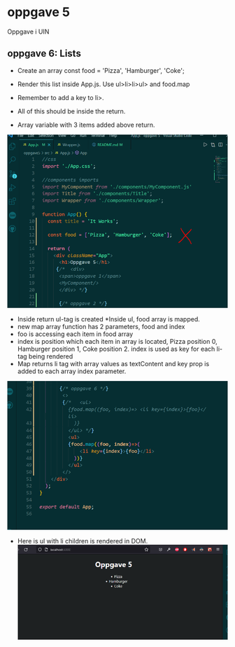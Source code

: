 # oppgave 5
 Oppgave i UIN

## oppgave 6: Lists
* Create an array const food = 'Pizza', 'Hamburger', 'Coke';
* Render this list inside App.js. Use ul>li>li>ul> and food.map
* Remember to add a key to li>.
* All of this should be inside the return.


* Array variable with 3 items added above return.

![opgave6 array variabel](src/img/opg6vs1.PNG)


* Inside return ul-tag is created
*Inside ul, food array is mapped.
* new map array function has 2 parameters, food and index
* foo is accessing each item in food array
* index is position which each item in array is located, Pizza position 0, Hamburger position 1, Coke position 2. index is used as key for each li-tag being rendered
* Map returns li tag with array values as textContent and key prop is added to each array index parameter. 

![opgave 6 array map](src/img/opg6vs2.PNG)

* Here is ul with li children is rendered in DOM.
![opgave 6 ul li rendered in DOM](src/img/opg6vs3.PNG)


